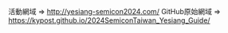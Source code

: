 活動網域 => http://yesiang-semicon2024.com/
GitHub原始網域 => https://kypost.github.io/2024SemiconTaiwan_Yesiang_Guide/
